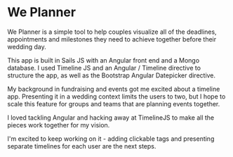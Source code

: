 # We Planner

We Planner is a simple tool to help couples visualize all of the deadlines, appointments and milestones they need to achieve together before their wedding day.

This app is built in Sails JS with an Angular front end and a Mongo database. I used Timeline JS and an Angular / Timeline directive to structure the app, as well as the Bootstrap Angular Datepicker directive.

My background in fundraising and events got me excited about a timeline app. Presenting it in a wedding context limits the users to two, but I hope to scale this feature for groups and teams that are planning events together.

I loved tackling Angular and hacking away at TimelineJS to make all the pieces work together for my vision.

I'm excited to keep working on it - adding clickable tags and presenting separate timelines for each user are the next steps.
